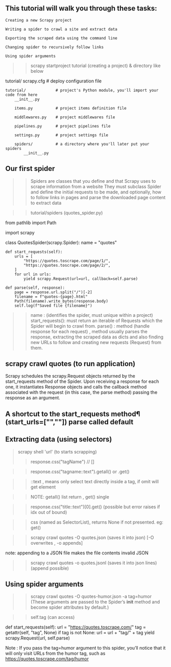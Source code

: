 ## This tutorial will walk you through these tasks:

    Creating a new Scrapy project

    Writing a spider to crawl a site and extract data

    Exporting the scraped data using the command line

    Changing spider to recursively follow links

    Using spider arguments

>> scrapy startproject tutorial (creating a project) & directory like below


tutorial/
    scrapy.cfg            # deploy configuration file

    tutorial/             # project's Python module, you'll import your code from here
        __init__.py

        items.py          # project items definition file

        middlewares.py    # project middlewares file

        pipelines.py      # project pipelines file

        settings.py       # project settings file

        spiders/          # a directory where you'll later put your spiders
            __init__.py

## Our first spider

>> Spiders are classes that you define and that Scrapy uses to scrape information from a website  They must subclass Spider and define the initial requests to be made, and optionally, how to follow links in pages and parse the downloaded page content to extract data

>> tutorial/spiders (quotes_spider.py)

from pathlib import Path

import scrapy

class QuotesSpider(scrapy.Spider):
    name = "quotes"

    def start_requests(self):
        urls = [
            "https://quotes.toscrape.com/page/1/",
            "https://quotes.toscrape.com/page/2/",
        ]
        for url in urls:
            yield scrapy.Request(url=url, callback=self.parse)

    def parse(self, response):
        page = response.url.split("/")[-2]
        filename = f"quotes-{page}.html"
        Path(filename).write_bytes(response.body)
        self.log(f"Saved file {filename}")

>> name : (identifies the spider, must unique within a project)
>> start_requests(): must return an iterable of Requests which the Spider will begin to crawl from.
>> parse() : method (handle response for each request) ,  method usually parses the response, extracting the scraped data as dicts and  also finding new URLs to follow and creating new requests (Request) from them.

## scrapy crawl quotes (to run application)

Scrapy schedules the scrapy.Request objects returned by the start_requests method of the Spider. Upon receiving a response for each one, it instantiates Response objects and calls the callback method associated with the request (in this case, the parse method) passing the response as an argument.

## A shortcut to the start_requests method¶ (start_urls=["",""]) parse called default

## Extracting data (using selectors)

> scrapy shell 'url' (to starts scrapping)
>> response.css("tagName") 
// [<Selector query='descendant-or-self::title' data='<title>Quotes to Scrape</title>'>]

>> response.css("tagname::text").getall() or .get()

>> ::text , means only select text directly inside a tag, if omit will get element

>> NOTE: getall() list return , get() single

>> response.css("title::text")[0].get() (possible but error raises if idx out of bound)

>> css (named as SelectorList), returns None if not presented. eg: get()

>> scrapy crawl quotes -O quotes.json (saves it into json) [-O overwrites , -o appends]

note: appending to a JSON file makes the file contents invalid JSON

>>  scrapy crawl quotes -o quotes.jsonl (saves it into json lines) (append possible)

## Using spider arguments

>> scrapy crawl quotes -O quotes-humor.json -a tag=humor (These arguments are passed to the Spider’s __init__ method and become spider attributes by default.)

>> self.tag (can access)

def start_requests(self):
        url = "https://quotes.toscrape.com/"
        tag = getattr(self, "tag", None)
        if tag is not None:
            url = url + "tag/" + tag
        yield scrapy.Request(url, self.parse)

Note : If you pass the tag=humor argument to this spider, you’ll notice that it will only visit URLs from the humor tag, such as https://quotes.toscrape.com/tag/humor
